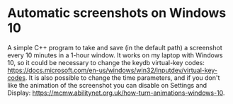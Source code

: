 # Automatic screenshots on Windows 10

A simple C++ program to take and save (in the default path) a screenshot every 10 minutes in a 1-hour window.
It works on my laptop with Windows 10, so it could be necessary to change the keydb virtual-key codes: https://docs.microsoft.com/en-us/windows/win32/inputdev/virtual-key-codes.
It is also possible to change the time parameters, and if you don't like the animation of the screenshot you can disable on Settings and Display: https://mcmw.abilitynet.org.uk/how-turn-animations-windows-10.

